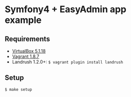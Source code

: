 # Symfony4 + EasyAdmin app example

## Requirements

* [VirtualBox 5.1.18](https://www.virtualbox.org/wiki/Downloads)
* [Vagrant 1.8.7](https://releases.hashicorp.com/vagrant/)
* Landrush 1.2.0+: `$ vagrant plugin install landrush`

## Setup

    $ make setup
